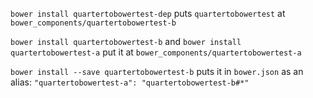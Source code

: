 `bower install quartertobowertest-dep` puts `quartertobowertest` at `bower_components/quartertobowertest-b`

`bower install quartertobowertest-b` and `bower install quartertobowertest-a` put it at `bower_components/quartertobowertest-a`

`bower install --save quartertobowertest-b` puts it in `bower.json` as an alias: `"quartertobowertest-a": "quartertobowertest-b#*"`